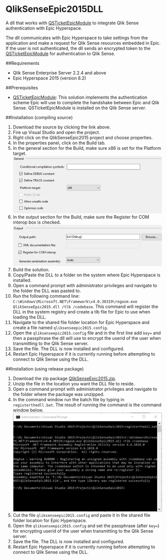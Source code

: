 # QlikSenseEpic2015DLL
A dll that works with [QSTicketEpicModule](https://github.com/eapowertools/QSTicketEpicModule) to integrate Qlik Sense authentication with Epic Hyperspace.

The dll communicates with Epic Hyperspace to take settings from the application and make a request for Qlik Sense resources embedded in Epic.  If the user is not authenticated, the dll sends an encrypted token to the [QSTicketEpicModule](https://github.com/eapowertools/QSTicketEpicModule) for authentication to Qlik Sense.

##Requirements
- Qlik Sense Enterprise Server 2.2.4 and above
- Epic Hyperspace 2015 (version 8.2)

##Prerequisites
- [QSTicketEpicModule](https://github.com/eapowertools/QSTicketEpicModule): This solution implements the authentication scheme Epic will use to complete the handshake between Epic and Qlik Sense.  QSTicketEpicModule is installed on the Qlik Sense server.

##Installation (compiling source)
1. Download the source by clicking the link above.
2. Fire up Visual Studio and open the project.
3. Right click on the QlikSenseEpic2015 project and choose properties.
4. In the properties panel, click on the Build tab.
5. In the general section for the Build, make sure x86 is set for the Platform target.
![Platform Target](./img/1.png)
6. In the output section for the Build, make sure the Register for COM interop box is checked.
![RegisterForCOMInterop](./img/2.png)
7. Build the solution.
8. Copy/Paste the DLL to a folder on the system where Epic Hyperspace is installed.
9. Open a command prompt with administrator privileges and navigate to the folder the DLL was pasted to.
10. Run the following command line: `C:\Windows\Microsoft.NET\Framework\v4.0.30319\regasm.exe QlikSenseEpic2015.dll /tlb /codebase`.  This command will register the DLL in the system registry and create a tlb file for Epic to use when loading the DLL. 
11. Navigate to the shared file folder location for Epic Hyperspace and create a file named `qliksenseepic2015.config`.
12. Open the `qliksenseepic2015.config` file and in the first line add `key=` and then a passphrase the dll will use to encrypt the userid of the user when transmitting to the Qlik Sense server.
13. Save the file.  The DLL is now installed and configured.
14. Restart Epic Hyperspace if it is currently running before attempting to connect to Qlik Sense using the DLL.

##Installation (using release package)
1. Download the zip package [QlikSenseEpic2015.zip](https://github.com/eapowertools/QlikSenseEpic2015DLL/releases/download/RC1/QlikSenseEpic2015.zip).
2. Unzip the file in the location you want the DLL file to reside.
3. Open a command prompt with administrator privileges and navigate to the folder where the package was unzipped.
4. In the command window run the batch file by typing in `registerthedll.bat`.  The result of running the command is the command window below.
![CommandPrompt](./img/3.png)
5. Cut the file `qliksenseepic2015.config` and paste it in the shared file folder location for Epic Hyperspace.
6. Open the `qliksenseepic2015.config` and set the passphrase (after `key=`) for encrypting userid of the user when transmitting to the Qlik Sense server.
7. Save the file.  The DLL is now installed and configured.
8. Restart Epic Hyperspace if it is currently running before attempting to connect to Qlik Sense using the DLL.
